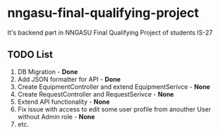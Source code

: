 # nngasu-final-qualifying-project
It's backend part in NNGASU Final Qualifying Project of students IS-27

## TODO List

1. DB Migration - **Done**
2. Add JSON formatter for API - **Done**
3. Create EquipmentController and extend EquipmentSerivce - **None**
4. Create RequestController and RequestSerivce - **None**
5. Extend API functionality - **None**
6. Fix issue with access to edit some user profile from anouther User without Admin role - **None** 
7. etc.
